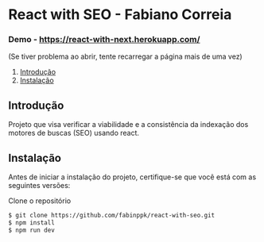 # React with SEO - Fabiano Correia
 
 
### Demo - https://react-with-next.herokuapp.com/
(Se tiver problema ao abrir, tente recarregar a página mais de uma vez)
 
 
1. [Introdução](#introducao)
2. [Instalação](#instalacao)


## Introdução <a name="introducao"></a>
Projeto que visa verificar a viabilidade e a consistência da indexação dos motores de buscas (SEO) usando react.
 
 
## Instalação <a name="instalacao"></a>

Antes de iniciar a instalação do projeto, certifique-se que você está com as seguintes versões:

Clone o repositório
```sh
$ git clone https://github.com/fabinppk/react-with-seo.git
$ npm install
$ npm run dev
```
